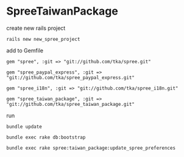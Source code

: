 SpreeTaiwanPackage
==================


create new rails project

`rails new new_spree_project`

add to Gemfile

`gem "spree", :git => "git://github.com/tka/spree.git"`

`gem "spree_paypal_express", :git => "git://github.com/tka/spree_paypal_express.git"`

`gem "spree_i18n", :git => "git://github.com/tka/spree_i18n.git"`

`gem "spree_taiwan_package", :git => "git://github.com/tka/spree_taiwan_package.git"`

run

`bundle update`

`bundle exec rake db:bootstrap`

`bundle exec rake spree:taiwan_package:update_spree_preferences`
